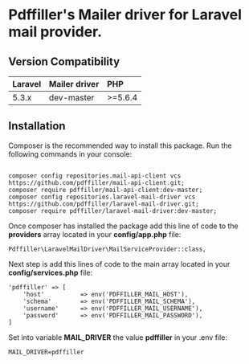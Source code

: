 # Pdffiller's Mailer driver for Laravel mail provider.

## Version Compatibility

 Laravel  | Mailer driver | PHP
:---------|:--------------|:----
 5.3.x    | dev-master    |>=5.6.4
 
## Installation
Composer is the recommended way to install this package. Run the following commands in your console:
```

composer config repositories.mail-api-client vcs https://github.com/pdffiller/mail-api-client.git;
composer require pdffiller/mail-api-client:dev-master;
composer config repositories.laravel-mail-driver vcs https://github.com/pdffiller/laravel-mail-driver.git;
composer require pdffiller/laravel-mail-driver:dev-master;
```
Once composer has installed the package add this line of code to the **providers** array located in your **config/app.php** file:
```
Pdffiller\LaravelMailDriver\MailServiceProvider::class,
```
Next step is add this lines of code to the main array located in your **config/services.php** file:
```
'pdffiller' => [
    'host'          => env('PDFFILLER_MAIL_HOST'),
    'schema'        => env('PDFFILLER_MAIL_SCHEMA'),
    'username'      => env('PDFFILLER_MAIL_USERNAME'),
    'password'      => env('PDFFILLER_MAIL_PASSWORD'),
]
```
Set into variable **MAIL_DRIVER** the value **pdffiller** in your .env file:
```
MAIL_DRIVER=pdffiller
``` 
